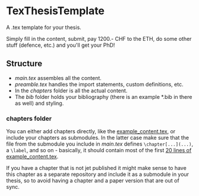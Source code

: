 # TexThesisTemplate

A .tex template for your thesis.

Simply fill in the content, submit, pay 1200.- CHF to the ETH, do some other stuff (defence, etc.) and you'll get your PhD!


## Structure

- _main.tex_ assembles all the content.
- _preamble.tex_ handles the import statements, custom definitions, etc.
- In the _chapters_ folder is all the actual content.
- The _bib_ folder holds your bibliography (there is an example \*.bib in there as well) and styling.


### chapters folder

You can either add chapters directly, like the [example_content.tex](https://gitlab.ethz.ch/tb/ttt/blob/master/chapters/example_content.tex), or include your chapters as submodules.
In the latter case make sure that the file from the submodule you include in _main.tex_ defines `\chapter[...](...)`, a `\label`, and so on - basically, it should contain most of the first [20 lines of example_content.tex](https://gitlab.ethz.ch/tb/ttt/blob/master/chapters/example_content.tex#L20).

If you have a chapter that is not jet published it might make sense to have this chapter as a separate repository and include it as a submodule in your thesis, so to avoid having a chapter and a paper version that are out of sync.
